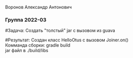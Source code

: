Воронов Александр Антонович
### Группа 2022-03

#Задача:
Создать "толстый" jar с вызовом из guava

#Результат:
Создан класс HelloOtus с вызовом Joiner.on()  
Комманда сборки: gradle build  
jar файл в ./build/libs 


